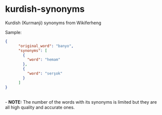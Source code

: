 # kurdish-synonyms
Kurdish (Kurmanji) synonyms from Wikiferheng <br> 

Sample:<br>

```json
{
      "original_word": "banyo",
      "synonyms": [
        {
          "word": "hemam"
        },
        {
          "word": "serşok"
        }
      ]
}
```
<br> 
- <strong>NOTE:</strong> The number of the words with its synonyms is limited but they are all high quality and accurate ones.
